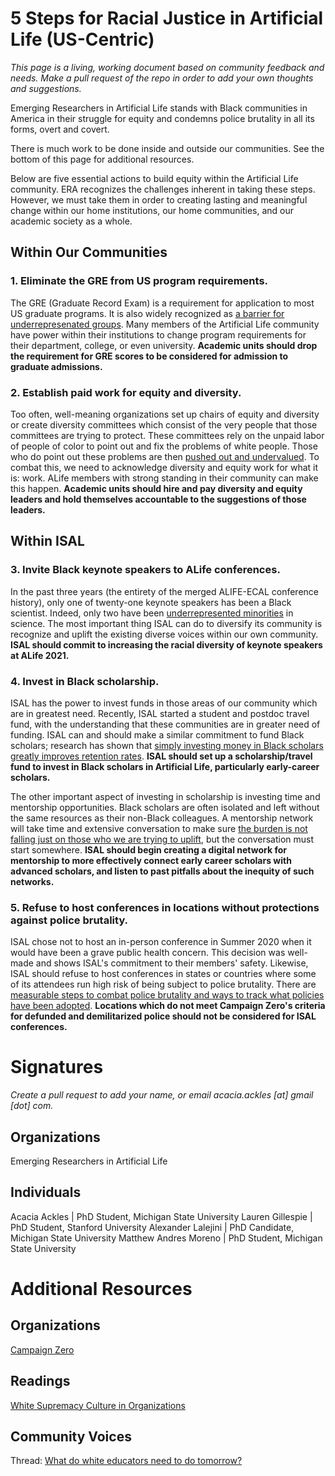 # 5 Steps for Racial Justice in Artificial Life (US-Centric)

*This page is a living, working document based on community feedback and needs. Make a pull request of the repo in order to add your own thoughts and suggestions.* 

Emerging Researchers in Artificial Life stands with Black communities in America in their struggle for equity and condemns police brutality in all its forms, overt and covert. 

There is much work to be done inside and outside our communities. See the bottom of this page for additional resources. 

Below are five essential actions to build equity within the Artificial Life community. ERA recognizes the challenges inherent in taking these steps. However, we must take them in order to creating lasting and meaningful change within our home institutions, our home communities, and our academic society as a whole.

## Within Our Communities

### 1. Eliminate the GRE from US program requirements.

The GRE (Graduate Record Exam) is a requirement for application to most US graduate programs. It is also widely recognized as [a barrier for underrepresenated groups](https://smallpondscience.com/2019/03/08/what-are-the-reasons-we-have-for-dropping-the-gre/). Many members of the Artificial Life community have power within their institutions to change program requirements for their department, college, or even university. **Academic units should drop the requirement for GRE scores to be considered for admission to graduate admissions.**

### 2. Establish paid work for equity and diversity.

Too often, well-meaning organizations set up chairs of equity and diversity or create diversity committees which consist of the very people that those committees are trying to protect. These committees rely on the unpaid labor of people of color to point out and fix the problems of white people. Those who do point out these problems are then [pushed out and undervalued](https://coco-net.org/problem-woman-colour-nonprofit-organizations/). To combat this, we need to acknowledge diversity and equity work for what it is: work. ALife members with strong standing in their community can make this happen. **Academic units should hire and pay diversity and equity leaders and hold themselves accountable to the suggestions of those leaders.**

## Within ISAL

### 3. Invite Black keynote speakers to ALife conferences.

In the past three years (the entirety of the merged ALIFE-ECAL conference history), only one of twenty-one keynote speakers has been a Black scientist. Indeed, only two have been [underrepresented minorities](https://diversity.ucsf.edu/URM-definition) in science. The most important thing ISAL can do to diversify its community is recognize and uplift the existing diverse voices within our own community. **ISAL should commit to increasing the racial diversity of keynote speakers at ALife 2021.**

### 4. Invest in Black scholarship.

ISAL has the power to invest funds in those areas of our community which are in greatest need. Recently, ISAL started a student and postdoc travel fund, with the understanding that these communities are in greater need of funding. ISAL can and should make a similar commitment to fund Black scholars; research has shown that [simply investing money in Black scholars greatly improves retention rates](https://www.aip.org/diversity-initiatives/team-up-task-force). **ISAL should set up a scholarship/travel fund to invest in Black scholars in Artificial Life, particularly early-career scholars.**

The other important aspect of investing in scholarship is investing time and mentorship opportunities. Black scholars are often isolated and left without the same resources as their non-Black colleagues. A mentorship network will take time and extensive conversation to make sure [the burden is not falling just on those who we are trying to uplift](https://www.cnn.com/2018/11/28/success/diversity-work-burden/index.html), but the conversation must start somewhere. **ISAL should begin creating a digital network for mentorship to more effectively connect early career scholars with advanced scholars, and listen to past pitfalls about the inequity of such networks.**

### 5. Refuse to host conferences in locations without protections against police brutality. 

ISAL chose not to host an in-person conference in Summer 2020 when it would have been a grave public health concern. This decision was well-made and shows ISAL's commitment to their members' safety. Likewise, ISAL should refuse to host conferences in states or countries where some of its attendees run high risk of being subject to police brutality. There are [measurable steps to combat police brutality and ways to track what policies have been adopted](https://www.joincampaignzero.org/solutions). **Locations which do not meet Campaign Zero's criteria for defunded and demilitarized police should not be considered for ISAL conferences.**

# Signatures
*Create a pull request to add your name, or email acacia.ackles [at] gmail [dot] com.*

## Organizations

Emerging Researchers in Artificial Life

## Individuals

Acacia Ackles | PhD Student, Michigan State University
Lauren Gillespie | PhD Student, Stanford University
Alexander Lalejini | PhD Candidate, Michigan State University
Matthew Andres Moreno | PhD Student, Michigan State University

# Additional Resources

## Organizations

[Campaign Zero](https://www.joincampaignzero.org/)

## Readings

[White Supremacy Culture in Organizations](https://www.thc.texas.gov/public/upload/preserve/museums/files/White_Supremacy_Culture.pdf)

## Community Voices

Thread: [What do white educators need to do tomorrow?](https://threadreaderapp.com/thread/1267333391604527104.html)
